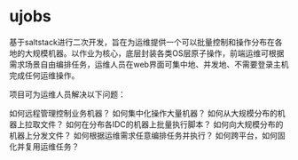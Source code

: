 # ujobs

基于saltstack进行二次开发，旨在为运维提供一个可以批量控制和操作分布在各地的大规模机器。以作业为核心，底层封装各类OS层原子操作，前端运维可根据需求场景自由编排任务，运维人员在web界面可集中地、并发地、不需要登录主机完成任何运维操作。

项目可为运维人员解决以下问题：

如何远程管理控制业务机器？
如何集中化操作大量机器？
如何从大规模分布的机器上拉取文件？
如何在分布各IDC的机器上批量执行脚本？
如何向大规模分布的机器上分发文件？
如何根据运维需求任意编排任务并执行？
如何跨平台，如何固化并复用运维任务？
